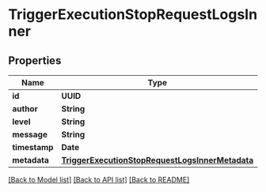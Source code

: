 # TriggerExecutionStopRequestLogsInner

## Properties
Name | Type | Description | Notes
------------ | ------------- | ------------- | -------------
**id** | **UUID** |  | [optional] 
**author** | **String** |  | 
**level** | **String** |  | 
**message** | **String** |  | 
**timestamp** | **Date** |  | 
**metadata** | [**TriggerExecutionStopRequestLogsInnerMetadata**](TriggerExecutionStopRequestLogsInnerMetadata.md) |  | 

[[Back to Model list]](../README.md#documentation-for-models) [[Back to API list]](../README.md#documentation-for-api-endpoints) [[Back to README]](../README.md)


